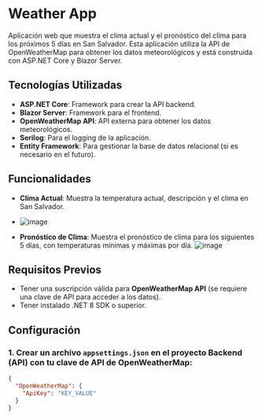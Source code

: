 # Weather App

Aplicación web que muestra el clima actual y el pronóstico del clima para los próximos 5 días en San Salvador. Esta aplicación utiliza la API de OpenWeatherMap para obtener los datos meteorológicos y está construida con ASP.NET Core y Blazor Server.

## Tecnologías Utilizadas

- **ASP.NET Core**: Framework para crear la API backend.
- **Blazor Server**: Framework para el frontend.
- **OpenWeatherMap API**: API externa para obtener los datos meteorológicos.
- **Serilog**: Para el logging de la aplicación.
- **Entity Framework**: Para gestionar la base de datos relacional (si es necesario en el futuro).

## Funcionalidades

- **Clima Actual**: Muestra la temperatura actual, descripción y el clima en San Salvador.
- ![image](https://github.com/user-attachments/assets/760b0fb6-6384-48e2-b4f9-77b2d1dceca1)

- **Pronóstico de Clima**: Muestra el pronóstico de clima para los siguientes 5 días, con temperaturas mínimas y máximas por día.
![image](https://github.com/user-attachments/assets/f4c78ebb-b21f-43c7-b4e8-73286d828f2a)

## Requisitos Previos

- Tener una suscripción válida para **OpenWeatherMap API** (se requiere una clave de API para acceder a los datos).
- Tener instalado .NET 8 SDK o superior.

## Configuración

### 1. Crear un archivo `appsettings.json` en el proyecto Backend (API) con tu clave de API de OpenWeatherMap:

```json
{
  "OpenWeatherMap": {
    "ApiKey": "KEY_VALUE"
  }
}
